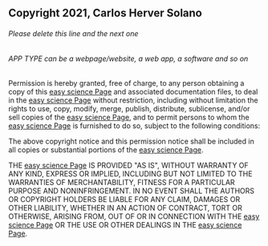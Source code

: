 ## Copyright 2021, Carlos Herver Solano

###### Please delete this line and the next one
###### APP TYPE can be a webpage/website, a web app, a software and so on

Permission is hereby granted, free of charge, to any person obtaining a copy of this [easy science Page]() and associated documentation files, to deal in the [easy science Page]() without restriction, including without limitation the rights to use, copy, modify, merge, publish, distribute, sublicense, and/or sell copies of the [easy science Page](), and to permit persons to whom the [easy science Page]() is furnished to do so, subject to the following conditions:

The above copyright notice and this permission notice shall be included in all copies or substantial portions of the [easy science Page]().

THE [easy science Page]() IS PROVIDED "AS IS", WITHOUT WARRANTY OF ANY KIND, EXPRESS OR IMPLIED, INCLUDING BUT NOT LIMITED TO THE WARRANTIES OF MERCHANTABILITY, FITNESS FOR A PARTICULAR PURPOSE AND NONINFRINGEMENT. IN NO EVENT SHALL THE AUTHORS OR COPYRIGHT HOLDERS BE LIABLE FOR ANY CLAIM, DAMAGES OR OTHER LIABILITY, WHETHER IN AN ACTION OF CONTRACT, TORT OR OTHERWISE, ARISING FROM, OUT OF OR IN CONNECTION WITH THE [easy science Page]() OR THE USE OR OTHER DEALINGS IN THE [easy science Page]().
